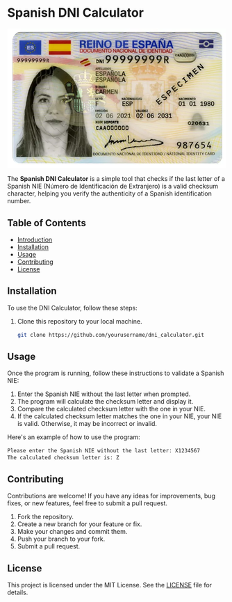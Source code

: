 # Spanish DNI Calculator

![DNI Image](dni_image.png)

The **Spanish DNI Calculator** is a simple tool that checks if the last letter of a Spanish NIE (Número de Identificación de Extranjero) is a valid checksum character, helping you verify the authenticity of a Spanish identification number.

## Table of Contents

- [Introduction](#spanish-dni-calculator)
- [Installation](#installation)
- [Usage](#usage)
- [Contributing](#contributing)
- [License](#license)

## Installation

To use the DNI Calculator, follow these steps:

1. Clone this repository to your local machine.

   ```bash
   git clone https://github.com/yourusername/dni_calculator.git
   ```

## Usage

Once the program is running, follow these instructions to validate a Spanish NIE:

1. Enter the Spanish NIE without the last letter when prompted.
2. The program will calculate the checksum letter and display it.
3. Compare the calculated checksum letter with the one in your NIE.
4. If the calculated checksum letter matches the one in your NIE, your NIE is valid. Otherwise, it may be incorrect or invalid.

Here's an example of how to use the program:

  ```plaintext
  Please enter the Spanish NIE without the last letter: X1234567
  The calculated checksum letter is: Z
  ```

## Contributing

Contributions are welcome! If you have any ideas for improvements, bug fixes, or new features, feel free to submit a pull request.

1. Fork the repository.
2. Create a new branch for your feature or fix.
3. Make your changes and commit them.
4. Push your branch to your fork.
5. Submit a pull request.

## License

This project is licensed under the MIT License. See the [LICENSE](https://github.com/Supersonic2510/dni_calculator/) file for details.

